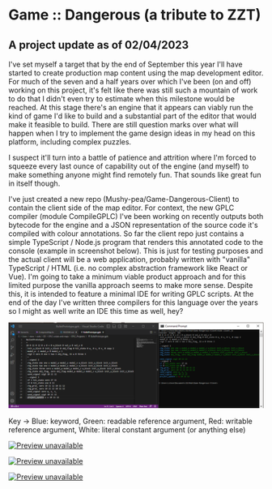 # Game :: Dangerous (a tribute to ZZT)

## A project update as of 02/04/2023

I've set myself a target that by the end of September this year I'll have started to create production map content 
using the map development editor.  For much of the seven and a half years over which I've been (on and off) working 
on this project, it's felt like there was still such a mountain of work to do that I didn't even try to estimate when 
this milestone would be reached.  At this stage there's an engine that it appears can viably run the kind of game I'd 
like to build and a substantial part of the editor that would make it feasible to build.  There are still question 
marks over what will happen when I try to implement the game design ideas in my head on this platform, including complex 
puzzles.

I suspect it'll turn into a battle of patience and attrition where I'm forced to squeeze every last ounce of 
capability out of the engine (and myself) to make something anyone might find remotely fun.  That sounds like great fun 
in itself though.

I've just created a new repo (Mushy-pea/Game-Dangerous-Client) to contain the client side of the map editor.  For context, 
the new GPLC compiler (module CompileGPLC) I've been working on recently outputs both bytecode for the engine and a JSON 
representation of the source code it's compiled with colour annotations.  So far the client repo just contains a simple 
TypeScript / Node.js program that renders this annotated code to the console (example in screenshot below).  This is just 
for testing purposes and the actual client will be a web application, probably written with "vanilla" TypeScript / HTML 
(i.e. no complex abstraction framework like React or Vue).  I'm going to take a minimum viable product approach and for 
this limited purpose the vanilla approach seems to make more sense.  Despite this, it is intended to feature a minimal 
IDE for writing GPLC scripts.  At the end of the day I've written three compilers for this language over the years so 
I might as well write an IDE this time as well, hey?

![Annotated GPLC code example](https://github.com/Mushy-pea/Game-Dangerous/blob/master/images/CodeColouring.png)

Key -> Blue: keyword, Green: readable reference argument, Red: writable reference argument, White: literal constant argument (or anything else)

[![Preview unavailable](https://img.youtube.com/vi/yxnuFl-8j5c/default.jpg)](https://youtu.be/yxnuFl-8j5c)

[![Preview unavailable](https://img.youtube.com/vi/oHMakxQZjlk/default.jpg)](https://youtu.be/oHMakxQZjlk)

[![Preview unavailable](https://img.youtube.com/vi/4Y2er6WZ5qs/default.jpg)](https://youtu.be/4Y2er6WZ5qs)

